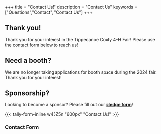 +++
title = "Contact Us!"
description = "Contact Us"
keywords = ["Questions","Contact", "Contact Us"]
+++

## Thank you!

Thank you for your interest in the Tippecanoe Couty 4-H Fair! Please use the contact form below to reach us!

## Need a booth?

We are no longer taking applications for booth space during the 2024 fair. Thank you for your interest!

## Sponsorship?

Looking to become a sponsor? Please fill out our **[pledge form](/sponsorship/form)**!

{{< tally-form-inline w45Z5n "600px" "Contact Us!" >}}

### Contact Form
